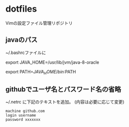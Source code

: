# dotfiles
Vimの設定ファイル管理リポジトリ

## javaのパス

~/.bashrcファイルに

export JAVA_HOME=/usr/lib/jvm/java-8-oracle

export PATH=$JAVA_HOME/bin:$PATH

## githubでユーザ名とパスワード名の省略

~/.netrc に下記のテキストを追加。
(内容は必要に応じて変更)

```.netrc
machine github.com
login username
password xxxxxxx
```

